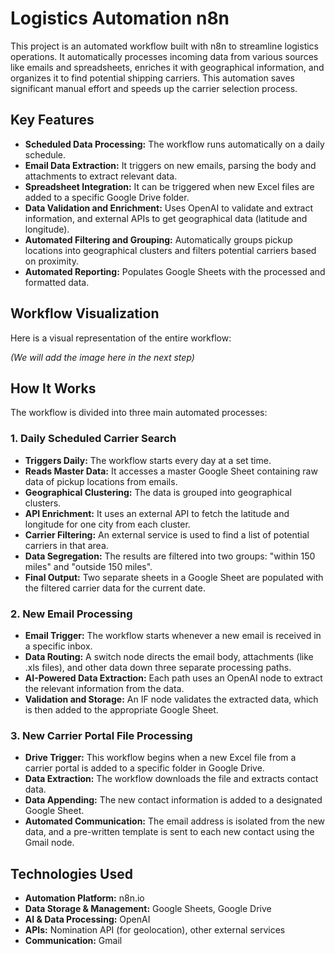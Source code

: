 # Logistics Automation n8n

This project is an automated workflow built with n8n to streamline logistics operations. It automatically processes incoming data from various sources like emails and spreadsheets, enriches it with geographical information, and organizes it to find potential shipping carriers. This automation saves significant manual effort and speeds up the carrier selection process.

## Key Features
*   **Scheduled Data Processing:** The workflow runs automatically on a daily schedule.
*   **Email Data Extraction:** It triggers on new emails, parsing the body and attachments to extract relevant data.
*   **Spreadsheet Integration:** It can be triggered when new Excel files are added to a specific Google Drive folder.
*   **Data Validation and Enrichment:** Uses OpenAI to validate and extract information, and external APIs to get geographical data (latitude and longitude).
*   **Automated Filtering and Grouping:** Automatically groups pickup locations into geographical clusters and filters potential carriers based on proximity.
*   **Automated Reporting:** Populates Google Sheets with the processed and formatted data.

## Workflow Visualization
Here is a visual representation of the entire workflow:

*(We will add the image here in the next step)*

## How It Works
The workflow is divided into three main automated processes:

### 1. Daily Scheduled Carrier Search 
*   **Triggers Daily:** The workflow starts every day at a set time.
*   **Reads Master Data:** It accesses a master Google Sheet containing raw data of pickup locations from emails.
*   **Geographical Clustering:** The data is grouped into geographical clusters.
*   **API Enrichment:** It uses an external API to fetch the latitude and longitude for one city from each cluster.
*   **Carrier Filtering:** An external service is used to find a list of potential carriers in that area.
*   **Data Segregation:** The results are filtered into two groups: "within 150 miles" and "outside 150 miles".
*   **Final Output:** Two separate sheets in a Google Sheet are populated with the filtered carrier data for the current date.

### 2. New Email Processing 
*   **Email Trigger:** The workflow starts whenever a new email is received in a specific inbox.
*   **Data Routing:** A switch node directs the email body, attachments (like .xls files), and other data down three separate processing paths.
*   **AI-Powered Data Extraction:** Each path uses an OpenAI node to extract the relevant information from the data.
*   **Validation and Storage:** An IF node validates the extracted data, which is then added to the appropriate Google Sheet.

### 3. New Carrier Portal File Processing 
*   **Drive Trigger:** This workflow begins when a new Excel file from a carrier portal is added to a specific folder in Google Drive.
*   **Data Extraction:** The workflow downloads the file and extracts contact data.
*   **Data Appending:** The new contact information is added to a designated Google Sheet.
*   **Automated Communication:** The email address is isolated from the new data, and a pre-written template is sent to each new contact using the Gmail node.

## Technologies Used
*   **Automation Platform:** n8n.io
*   **Data Storage & Management:** Google Sheets, Google Drive
*   **AI & Data Processing:** OpenAI
*   **APIs:** Nomination API (for geolocation), other external services
*   **Communication:** Gmail
